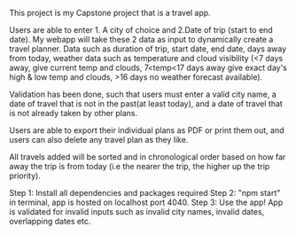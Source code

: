 This project is my Capstone project that is a travel app.

Users are able to enter 1. A city of choice and 2.Date of trip (start to end date). My webapp will take these 2 data as input to dynamically create a travel planner. Data such as duration of trip, start date, end date, days away from today, weather data such as temperature and cloud visibility (<7 days away, give current temp and clouds, 7<temp<17 days away give exact day's high & low temp and clouds, >16 days no weather forecast available).

Validation has been done, such that users must enter a valid city name, a date of travel that is not in the past(at least today), and a date of travel that is not already taken by other plans.

Users are able to export their individual plans as PDF or print them out, and users can also delete any travel plan as they like.

All travels added will be sorted and in chronological order based on how far away the trip is from today (i.e the nearer the trip, the higher up the trip priority).

Step 1: Install all dependencies and packages required
Step 2: "npm start" in terminal, app is hosted on localhost port 4040.
Step 3: Use the app! App is validated for invalid inputs such as invalid city names, invalid dates, overlapping dates etc.
